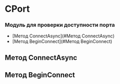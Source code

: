 # CPort

### Модуль для проверки доступности порта

- [Метод ConnectAsync](#Метод ConnectAsync)
- [Метод BeginConnect](#Метод BeginConnect)

## Метод ConnectAsync

## Метод BeginConnect
